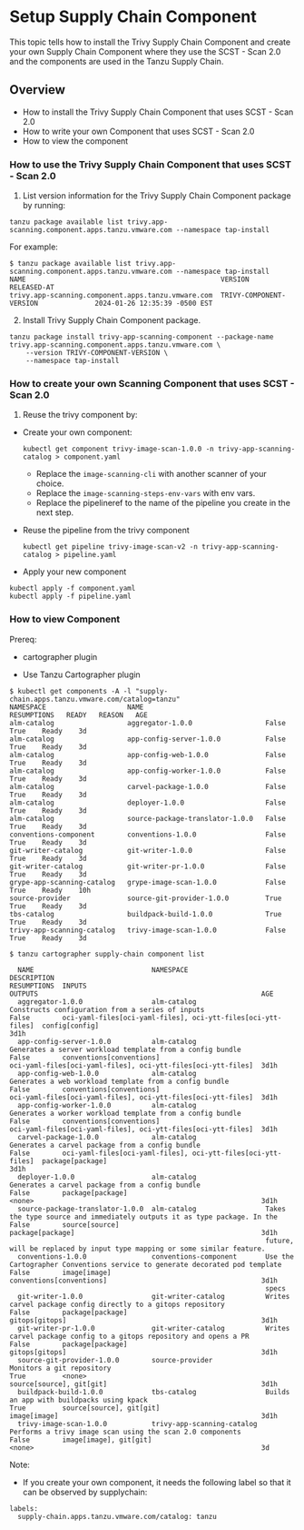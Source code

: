 # Setup Supply Chain Component

This topic tells how to install the Trivy Supply Chain Component and create your own Supply Chain Component where they use the SCST - Scan 2.0 and the components are used in the Tanzu Supply Chain.

## <a id="overview"></a> Overview

* How to install the Trivy Supply Chain Component that uses SCST - Scan 2.0
* How to write your own Component that uses SCST - Scan 2.0
* How to view the component

### <a id="use-trivy-component"></a> How to use the Trivy Supply Chain Component that uses SCST - Scan 2.0

1. List version information for the Trivy Supply Chain Component package by running:
```
tanzu package available list trivy.app-scanning.component.apps.tanzu.vmware.com --namespace tap-install
```

For example:
```
$ tanzu package available list trivy.app-scanning.component.apps.tanzu.vmware.com --namespace tap-install
NAME                                                VERSION                              RELEASED-AT
trivy.app-scanning.component.apps.tanzu.vmware.com  TRIVY-COMPONENT-VERSION              2024-01-26 12:35:39 -0500 EST
```

2. Install Trivy Supply Chain Component package.
```
tanzu package install trivy-app-scanning-component --package-name trivy.app-scanning.component.apps.tanzu.vmware.com \
    --version TRIVY-COMPONENT-VERSION \
    --namespace tap-install
```


### <a id="create-own-component"></a> How to create your own Scanning Component that uses SCST - Scan 2.0

1. Reuse the trivy component by:

  * Create your own component:
    ```
    kubectl get component trivy-image-scan-1.0.0 -n trivy-app-scanning-catalog > component.yaml
    ```
    * Replace the `image-scanning-cli` with another scanner of your choice.
    * Replace the `image-scanning-steps-env-vars` with env vars.
    * Replace the pipelineref to the name of the pipeline you create in the next step.

  * Reuse the pipeline from the trivy component
    ```
    kubectl get pipeline trivy-image-scan-v2 -n trivy-app-scanning-catalog > pipeline.yaml
    ```

  * Apply your new component
  ```
  kubectl apply -f component.yaml
  kubectl apply -f pipeline.yaml
  ```


### <a id="view-component"></a> How to view Component

Prereq:
* cartographer plugin

* Use Tanzu Cartographer plugin
```
$ kubectl get components -A -l "supply-chain.apps.tanzu.vmware.com/catalog=tanzu"
NAMESPACE                    NAME                              RESUMPTIONS   READY   REASON   AGE
alm-catalog                  aggregator-1.0.0                  False         True    Ready    3d
alm-catalog                  app-config-server-1.0.0           False         True    Ready    3d
alm-catalog                  app-config-web-1.0.0              False         True    Ready    3d
alm-catalog                  app-config-worker-1.0.0           False         True    Ready    3d
alm-catalog                  carvel-package-1.0.0              False         True    Ready    3d
alm-catalog                  deployer-1.0.0                    False         True    Ready    3d
alm-catalog                  source-package-translator-1.0.0   False         True    Ready    3d
conventions-component        conventions-1.0.0                 False         True    Ready    3d
git-writer-catalog           git-writer-1.0.0                  False         True    Ready    3d
git-writer-catalog           git-writer-pr-1.0.0               False         True    Ready    3d
grype-app-scanning-catalog   grype-image-scan-1.0.0            False         True    Ready    10h
source-provider              source-git-provider-1.0.0         True          True    Ready    3d
tbs-catalog                  buildpack-build-1.0.0             True          True    Ready    3d
trivy-app-scanning-catalog   trivy-image-scan-1.0.0            False         True    Ready    3d

$ tanzu cartographer supply-chain component list

  NAME                             NAMESPACE                   DESCRIPTION                                                                       RESUMPTIONS  INPUTS                                                        OUTPUTS                                                       AGE
  aggregator-1.0.0                 alm-catalog                 Constructs configuration from a series of inputs                                  False        oci-yaml-files[oci-yaml-files], oci-ytt-files[oci-ytt-files]  config[config]                                                3d1h
  app-config-server-1.0.0          alm-catalog                 Generates a server workload template from a config bundle                         False        conventions[conventions]                                      oci-yaml-files[oci-yaml-files], oci-ytt-files[oci-ytt-files]  3d1h
  app-config-web-1.0.0             alm-catalog                 Generates a web workload template from a config bundle                            False        conventions[conventions]                                      oci-yaml-files[oci-yaml-files], oci-ytt-files[oci-ytt-files]  3d1h
  app-config-worker-1.0.0          alm-catalog                 Generates a worker workload template from a config bundle                         False        conventions[conventions]                                      oci-yaml-files[oci-yaml-files], oci-ytt-files[oci-ytt-files]  3d1h
  carvel-package-1.0.0             alm-catalog                 Generates a carvel package from a config bundle                                   False        oci-yaml-files[oci-yaml-files], oci-ytt-files[oci-ytt-files]  package[package]                                              3d1h
  deployer-1.0.0                   alm-catalog                 Generates a carvel package from a config bundle                                   False        package[package]                                              <none>                                                        3d1h
  source-package-translator-1.0.0  alm-catalog                 Takes the type source and immediately outputs it as type package. In the          False        source[source]                                                package[package]                                              3d1h
                                                               future, will be replaced by input type mapping or some similar feature.
  conventions-1.0.0                conventions-component       Use the Cartographer Conventions service to generate decorated pod template       False        image[image]                                                  conventions[conventions]                                      3d1h
                                                               specs
  git-writer-1.0.0                 git-writer-catalog          Writes carvel package config directly to a gitops repository                      False        package[package]                                              gitops[gitops]                                                3d1h
  git-writer-pr-1.0.0              git-writer-catalog          Writes carvel package config to a gitops repository and opens a PR                False        package[package]                                              gitops[gitops]                                                3d1h
  source-git-provider-1.0.0        source-provider             Monitors a git repository                                                         True         <none>                                                        source[source], git[git]                                      3d1h
  buildpack-build-1.0.0            tbs-catalog                 Builds an app with buildpacks using kpack                                         True         source[source], git[git]                                      image[image]                                                  3d1h
  trivy-image-scan-1.0.0           trivy-app-scanning-catalog  Performs a trivy image scan using the scan 2.0 components                         False        image[image], git[git]                                        <none>                                                        3d
```

Note:
* If you create your own component, it needs the following label so that it can be observed by supplychain:
```
labels:
  supply-chain.apps.tanzu.vmware.com/catalog: tanzu
```
